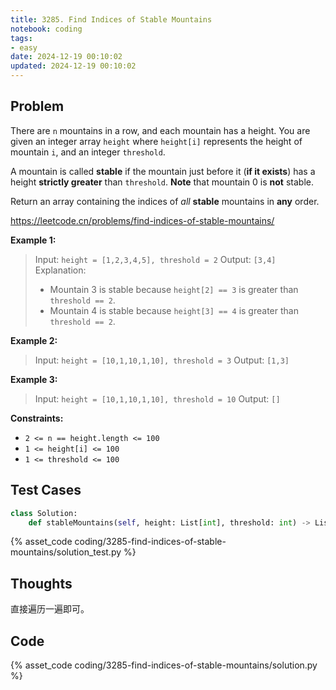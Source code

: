 ```yaml
---
title: 3285. Find Indices of Stable Mountains
notebook: coding
tags:
- easy
date: 2024-12-19 00:10:02
updated: 2024-12-19 00:10:02
---
```

## Problem

There are `n` mountains in a row, and each mountain has a height. You are given an integer array `height` where `height[i]` represents the height of mountain `i`, and an integer `threshold`.

A mountain is called **stable** if the mountain just before it (**if it exists**) has a height **strictly greater** than `threshold`. **Note** that mountain 0 is **not** stable.

Return an array containing the indices of _all_ **stable** mountains in **any** order.

<https://leetcode.cn/problems/find-indices-of-stable-mountains/>

**Example 1:**

> Input: `height = [1,2,3,4,5], threshold = 2`
> Output: `[3,4]`
> Explanation:
>
> - Mountain 3 is stable because `height[2] == 3` is greater than `threshold == 2`.
> - Mountain 4 is stable because `height[3] == 4` is greater than `threshold == 2`.

**Example 2:**

> Input: `height = [10,1,10,1,10], threshold = 3`
> Output: `[1,3]`

**Example 3:**

> Input: `height = [10,1,10,1,10], threshold = 10`
> Output: `[]`

**Constraints:**

- `2 <= n == height.length <= 100`
- `1 <= height[i] <= 100`
- `1 <= threshold <= 100`

## Test Cases

``` python
class Solution:
    def stableMountains(self, height: List[int], threshold: int) -> List[int]:
```

{% asset_code coding/3285-find-indices-of-stable-mountains/solution_test.py %}

## Thoughts

直接遍历一遍即可。

## Code

{% asset_code coding/3285-find-indices-of-stable-mountains/solution.py %}

